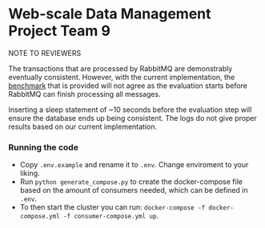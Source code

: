 # Web-scale Data Management Project Team 9

NOTE TO REVIEWERS

The transactions that are processed by RabbitMQ are demonstrably eventually consistent. However, with the current implementation, the [benchmark](https://github.com/delftdata/wdm-project-benchmark) that is provided will not agree as the evaluation starts before RabbitMQ can finish processing all messages.

Inserting a sleep statement of ~10 seconds before the evaluation step will ensure the database ends up being consistent. The logs do not give proper results based on our current implementation.

### Running the code
- Copy `.env.example` and rename it to `.env`. Change enviroment to your liking.
- Run ```python generate_compose.py``` to create the docker-compose file based on the amount of consumers needed, which can be defined in ```.env```. 
- To then start the cluster you can run: ```docker-compose -f docker-compose.yml -f consumer-compose.yml up```.
